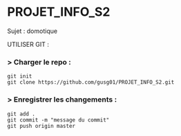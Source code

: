# PROJET_INFO_S2
Sujet : domotique

UTILISER GIT :

### > Charger le repo :
    git init
    git clone https://github.com/gusg01/PROJET_INFO_S2.git

### > Enregistrer les changements :
    git add .
    git commit -m "message du commit"
    git push origin master
